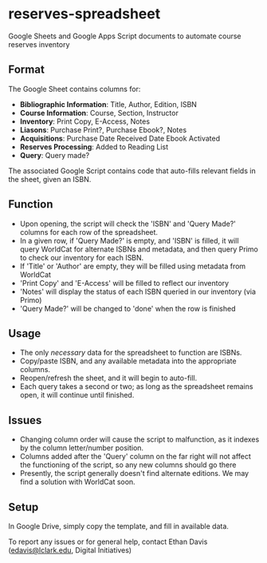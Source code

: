 # reserves-spreadsheet
Google Sheets and Google Apps Script documents to automate course reserves inventory


## Format
The Google Sheet contains columns for:
  * **Bibliographic Information**: Title, Author, Edition, ISBN
  * **Course Information**: Course, Section, Instructor
  * **Inventory**: Print Copy, E-Access, Notes
  * **Liasons**: Purchase Print?, Purchase Ebook?, Notes
  * **Acquisitions**: Purchase Date	Received Date	Ebook Activated
  * **Reserves Processing**: Added to Reading List
  * **Query**: Query made?

The associated Google Script contains code that auto-fills relevant fields in the sheet, given an ISBN.

## Function

* Upon opening, the script will check the 'ISBN' and 'Query Made?' columns for each row of the spreadsheet.
* In a given row, if 'Query Made?' is empty, and 'ISBN' is filled, it will query WorldCat for alternate ISBNs and metadata, and then query Primo to check our inventory for each ISBN.
* If 'Title' or 'Author' are empty, they will be filled using metadata from WorldCat
* 'Print Copy' and 'E-Access' will be filled to reflect our inventory
* 'Notes' will display the status of each ISBN queried in our inventory (via Primo)
* 'Query Made?' will be changed to 'done' when the row is finished


## Usage

* The only *necessary* data for the spreadsheet to function are ISBNs.
* Copy/paste ISBN, and any available metadata into the appropriate columns.
* Reopen/refresh the sheet, and it will begin to auto-fill.
* Each query takes a second or two; as long as the spreadsheet remains open, it will continue until finished.

## Issues

* Changing column order will cause the script to malfunction, as it indexes by the column letter/number position.
* Columns added after the 'Query' column on the far right will not affect the functioning of the script, so any new columns should go there
* Presently, the script generally doesn't find alternate editions. We may find a solution with WorldCat soon.

## Setup

In Google Drive, simply copy the template, and fill in available data.


To report any issues or for general help, contact Ethan Davis (edavis@lclark.edu, Digital Initiatives)




